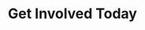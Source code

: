 ---
title : "Get Involved Today"
layout: "goal"
description: "Technologies is about advancement, and innovation is to come out with something original and unique, and MHR is combining this tow terms together, to make high quality and affordable helmet for all motorcycle riders."
image : "images/helmet/c1.png"



########### Goal ##########
goal:
  enable : true
  section : ""
  title: 'Get Involved Today!'
  item:
  - title: 'GIVE'
    desc : "<b>YOUR dollars WILL make a difference! </b><br><br>Any amount can change a refugee's circumstance and add hope to their difficult lives.<br><br><b>$25</b> can provide school fees for 1 child for 1month<br><br><b>$35</b> can provide a baby supplies package to a birthing refugee woman. <br><br><b>$250</b> can subsidise birth costs (normal or C-Section) as refugees are charged private rates.<br><br><b>$300</b> provides education for 1 child for 1 year.<br><br><b>$500</b> provides for complete birthing costs (start to finish) for 1 refugee woman/family<br><br><b>When YOUR dollars are combined with our services and care, a refugee’s life is given HOPE.</b>"
    btn : "GIVE"
    url: "give"
    color: 'blue'
    link: true
    bg: 'green'
  - title: 'Volunteer'
    desc: "<b>If YOU have a heart to serve - join our team and volunteer your services!</b><br><br><br><b>* Education field: </b><br>Short term or long term volunteers are needed to help run small learning centres. Need to speak good English and enjoy working with children who are eager to learn. Teaching experience is welcomed but not essential - can train on site.We can also use help with curriculum developement, which can be done online.<br><br><b>* Mental Health field:</b><br> Trained Social workers, experience in this field or someone who has this field at heart, but without qualification, can still be of great value in this work.<br><br><b>* Birthing field:</b><br> Midwives, Doulas, or the willingness to be trained in these skills, would be most welcome. <br>In all of the above - we need helpers who will be dedicated, flexible and most especially, who have a heart to love, care and respect vulnerable refugees."
    btn: "Contact Us"
    url: "give"
    color: 'green'
    bg: 'red'
  - title: 'Corporate Partners'
    desc : "The world faces a massive refugee crisis, with more than 200,000 Rohingya refugees within our sphere of influence.<br>With <b>Corporate social responsibility and investment </b> becoming a standard in business strategies, giving back to society and contributing to the community, you have an enormous capacity to support and empower these refugees as full participants in the economy and bring value to society as a whole.<br> <br>This can be recognised as <b>a force for good</b>, creating a positive brand image, attracting talent and investors and increasing brand loyalty in an era when consumers want to see businesses acting as <b>agents of positive change.</b><br>This kind of corporate action says a lot about how they treat their stakeholders.<br><br>As an organization committed to CSR you can partner with us to continue to serve, support, educate and care for these families.<br>Our efforts and services enable organizations to participate through a reliable channel that has proven its dedication to this community over the last 2 years, <b>assisting more than 200 families</b> and which has established several community learning centers. And this is only the beginning. We can do so much more with your support and investment."
    btn : "Contact Us"
    url: "give"
    color: 'red'
    bg: 'blue'
---